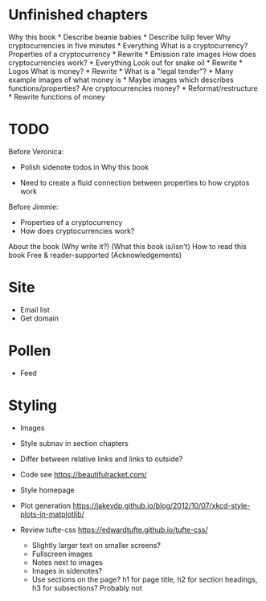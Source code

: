 # Unfinished chapters

Why this book
    * Describe beanie babies
    * Describe tulip fever
Why cryptocurrencies in five minutes
    * Everything
What is a cryptocurrency?
  Properties of a cryptocurrency
    * Rewrite
    * Emission rate images
  How does cryptocurrencies work?
    * Everything
  Look out for snake oil
    * Rewrite
    * Logos
  What is money?
    * Rewrite
    * What is a "legal tender"?
    * Many example images of what money is
    * Maybe images which describes functions/properties?
  Are cryptocurrencies money?
    * Reformat/restructure
    * Rewrite functions of money

# TODO

Before Veronica:
* Polish sidenote todos in Why this book

* Need to create a fluid connection between properties to how cryptos work

Before Jimmie:
* Properties of a cryptocurrency
* How does cryptocurrencies work?

About the book
    (Why write it?)
    (What this book is/isn't)
    How to read this book
    Free & reader-supported
    (Acknowledgements)

# Site

* Email list
* Get domain

# Pollen

* Feed

# Styling

* Images
* Style subnav in section chapters
* Differ between relative links and links to outside?

* Code
  see https://beautifulracket.com/
* Style homepage
* Plot generation
  https://jakevdp.github.io/blog/2012/10/07/xkcd-style-plots-in-matplotlib/

* Review tufte-css
    https://edwardtufte.github.io/tufte-css/
    * Slightly larger text on smaller screens?
    * Fullscreen images
    * Notes next to images
    * Images in sidenotes?
    * Use sections on the page? h1 for page title, h2 for section headings, h3 for subsections?
        Probably not

